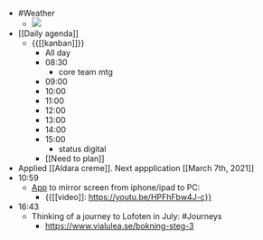 - #Weather
    - ![](https://firebasestorage.googleapis.com/v0/b/firescript-577a2.appspot.com/o/imgs%2Fapp%2FDavidsroam%2FXsmBeuyF9D.png?alt=media&token=b02e8b97-11d3-4851-97dd-77df0e9642c4)
- [[Daily agenda]]
    - {{[[kanban]]}}
        - All day
        - 08:30
            - core team mtg
        - 09:00
        - 10:00
        - 11:00
        - 12:00
        - 13:00
        - 14:00
        - 15:00
            - status digital
        - [[Need to plan]]
- Applied [[Aldara creme]]. Next appplication [[March 7th, 2021]]
- 10:59
    - [App](https://letsview.com/) to mirror screen from iphone/ipad to PC:
        - {{[[video]]: https://youtu.be/HPFhFbw4J-c}}
- 16:43
    - Thinking of a journey to Lofoten in July: #Journeys
        - https://www.vialulea.se/bokning-steg-3
